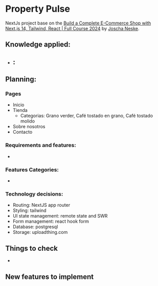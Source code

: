 # Property Pulse

NextJs project base on the [Build a Complete E-Commerce Shop with Next.js 14, Tailwind, React | Full Course 2024](https://youtu.be/SG82Aqcaaa0?si=k6pEPV9ZSFVsRsIR) by [Joscha Neske](https://github.com/joschan21/).

## Knowledge applied:

- ## :

## Planning:

### Pages

- Inicio
- Tienda
  - Categorias: Grano verder, Café tostado en grano, Café tostado molido
- Sobre nosotros
- Contacto

### Requirements and features:

-

### Features Categories:

-

### Technology decisions:

- Routing: NextJS app router
- Styling: tailwind
- UI state management: remote state and SWR
- Form management: react hook form
- Database: postgresql
- Storage: uploadthing.com

## Things to check

-

## New features to implement
